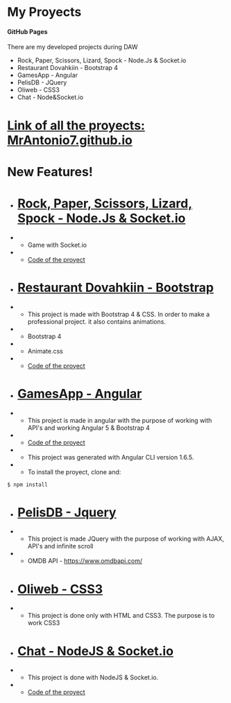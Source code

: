 # My Proyects
#### GitHub Pages

There are my developed projects during DAW
  - Rock, Paper, Scissors, Lizard, Spock  - Node.Js & Socket.io
  - Restaurant Dovahkiin - Bootstrap 4
  - GamesApp - Angular
  - PelisDB - JQuery
  - Oliweb - CSS3
  - Chat - Node&Socket.io

# [Link of all the proyects: MrAntonio7.github.io](https://mrantonio7.github.io)
# **New Features!**
  - # [Rock, Paper, Scissors, Lizard, Spock  - Node.Js & Socket.io](https://rock-paper-scissors-lizard-spo.herokuapp.com/)
  - - Game with Socket.io
  - - [Code of the proyect](https://github.com/MrAntonio7/rock-paper-scissors-lizard-spock)
  - # [Restaurant Dovahkiin - Bootstrap](https://mrantonio7.github.io/restaurant)
  - - This project is made with Bootstrap 4 & CSS. In order to make a professional project. it also contains animations.
  - - Bootstrap 4
  - - Animate.css
  - - [Code of the proyect](https://github.com/MrAntonio7/Restaurant-Dovahkiin)
  - # [GamesApp - Angular](https://mrantonio7.github.io/gamesapp)
  - - This project is made in angular with the purpose of working with API's and working Angular 5 & Bootstrap 4
  - - [Code of the proyect](https://github.com/MrAntonio7/GamesApp-Angular)
  - - This project was generated with Angular CLI version 1.6.5.
  - - To install the proyect, clone and:
  ```sh
$ npm install
```
  - # [PelisDB - Jquery](https://mrantonio7.github.io/OMDB)
  - - This project is made JQuery with the purpose of working with AJAX, API's and infinite scroll
  - - OMDB API - https://www.omdbapi.com/


  - # [Oliweb - CSS3](https://mrantonio7.github.io/oliweb)
  - - This project is done only with HTML and CSS3. The purpose is to work CSS3

  - # [Chat - NodeJS & Socket.io](https://js-node-chat.herokuapp.com/)
  - - This project is done with NodeJS & Socket.io.
  - - [Code of the proyect](https://github.com/MrAntonio7/ChatNodeJs)
